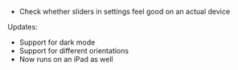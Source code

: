 - Check whether sliders in settings feel good on an actual device

Updates:
- Support for dark mode
- Support for different orientations
- Now runs on an iPad as well  
